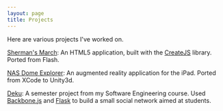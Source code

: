 ```yaml
---
layout: page
title: Projects
---
```


Here are various projects I've worked on.

[Sherman's March](http://shermansmarch.org): An HTML5 application, built with
the [CreateJS](http://www.createjs.com) library. Ported from Flash.

[NAS Dome Explorer](http://nasdome.com): An augmented reality application
for the iPad. Ported from XCode to Unity3d.

[Deku](http://github.com/sdroadie/deku): A semester project from my Software
Engineering course. Used [Backbone.js](http://backbonejs.org) and [Flask](http://flask.pocoo.org) to build a small social network aimed at students.
